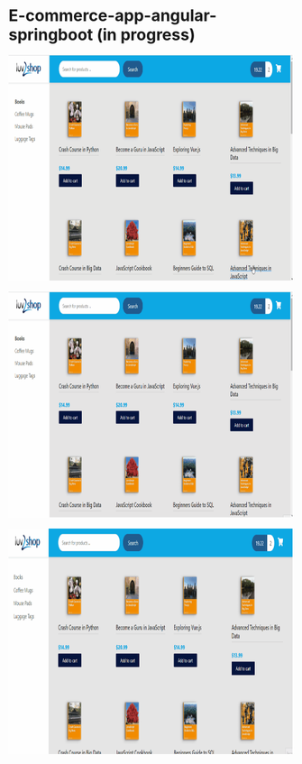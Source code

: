 # E-commerce-app-angular-springboot (in progress)


 
 <img src="./img/search_by_category.gif" alt="My Project GIF" width="700" height="400"> <br/>   
 <img src="./img/product_details.gif" alt="My Project GIF" width="700" height="400"> <br/>   
 <img src="./img/search_by_keyword.gif" alt="My Project GIF" width="700" height="400">
    




